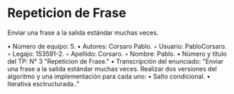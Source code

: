 # Repeticion de Frase
Enviar una frase a la salida estándar muchas veces.

• Número de equipo: 5. 
• Autores: Corsaro Pablo. 
◦ Usuario: PabloCorsaro.
◦ Legajo: 153591-2. 
◦ Apellido: Corsaro. 
◦ Nombre: Pablo. 
• Número y título del TP: N° 3 "Repeticion de Frase." 
• Transcripción del enunciado: "Enviar una frase a la salida estándar muchas veces. Realizar dos versiones del algoritmo y una implementación para cada uno:
  • Salto condicional.
  • Iterativa esctructurada.."
